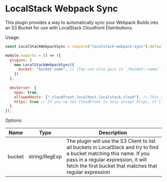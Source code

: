 # LocalStack Webpack Sync

This plugin provides a way to automatically sync your Webpack Builds into an S3 Bucket for use with LocalStack Cloudfront
Distributions.

Usage:

```js
const LocalStackWebpackSync = require("localstack-webpack-sync").default;

module.exports = () => ({
  plugins: [
    new LocalStackWebpackSync({
      bucket: "bucket-name", // (You can also pass in `/bucket\-name/` for regex matching instead)
    })
  ],
    
  devServer: {
    open: true,
    allowedHosts: [".cloudfront.localhost.localstack.cloud"], // This allows CloudFront to poll the webpack info socket to know when to reload
    https: true // If you've set CloudFront to only accept https, it'll also attempt to hit the webpack info socket through https
  }
});
```

Options:

| Name   | Type          | Description                                                                                                                                                                                                               |
|--------|---------------|---------------------------------------------------------------------------------------------------------------------------------------------------------------------------------------------------------------------------|
| bucket | string/RegExp | The plugin will use the S3 Client to list all buckets in LocalStack and try to find a bucket matching this name. If you pass in a regular expression, it will fetch the first bucket that matches that regular expression |
